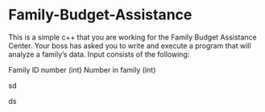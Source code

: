 # Family-Budget-Assistance
This is a simple c++ that you are working for the Family Budget Assistance Center. Your boss has asked you to write and execute a program that will analyze a family’s data. Input consists of the following:

Family ID number (int)
Number in family (int)



sd

ds
